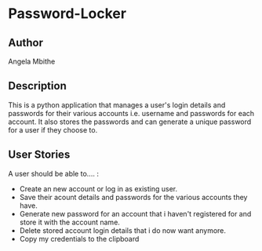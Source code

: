 # Password-Locker
## Author

Angela Mbithe

## Description

This is a python application that manages a user's login details and passwords for their various accounts i.e. username and passwords for each account. It also stores the passwords  and can generate a unique password for a user if they choose to.

## User Stories
A user should be able to.... :
* Create an new account or log in as existing user.
* Save their acount details and passwords for the various accounts they have.
* Generate new password for an account that i haven't registered for and store it with the account name.   
* Delete stored account login details that i do now want anymore.
* Copy my credentials to the clipboard


